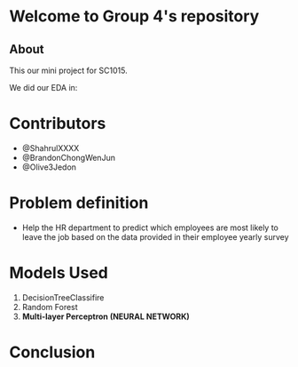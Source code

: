 # Welcome to Group 4's repository

## About
This our mini project for SC1015.

We did our EDA in: 

# Contributors
- @ShahrulXXXX
- @BrandonChongWenJun
- @Olive3Jedon

# Problem definition
- Help the HR department to predict which employees are most likely to leave the job based on the data provided in their employee yearly survey

# Models Used
1. DecisionTreeClassifire
2. Random Forest
3. **Multi-layer Perceptron (NEURAL NETWORK)**

# Conclusion
